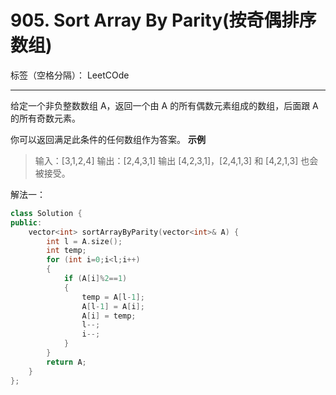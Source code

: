 ﻿# 905. Sort Array By Parity(按奇偶排序数组)

标签（空格分隔）： LeetCOde

---
给定一个非负整数数组 A，返回一个由 A 的所有偶数元素组成的数组，后面跟 A 的所有奇数元素。

你可以返回满足此条件的任何数组作为答案。
**示例**
> 输入：[3,1,2,4]
> 输出：[2,4,3,1]
> 输出 [4,2,3,1]，[2,4,1,3] 和 [4,2,1,3] 也会被接受。

解法一：

```C++
class Solution {
public:
    vector<int> sortArrayByParity(vector<int>& A) {
        int l = A.size();
        int temp;
        for (int i=0;i<l;i++)
        {
            if (A[i]%2==1)
            {
                temp = A[l-1];
                A[l-1] = A[i];
                A[i] = temp;
                l--;
                i--;
            }      
        }
        return A;
    }
};
```



